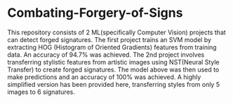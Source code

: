 # Combating-Forgery-of-Signs
This repository consists of 2 ML(specifically Computer Vision) projects that can detect forged signatures. 
The first project trains an SVM model by extracting HOG (Histogram of Oriented Gradients) features from training data. An accuracy of 94.7% was achieved.
The 2nd project involves transferring stylistic features from artistic images using NST(Neural Style Transfer) to create forged signatures. The model above was then used to make predictions and an accuracy of 100% was achieved. A highly simplified version has been provided here, transferring styles from only 5 images to 6 signatures.
